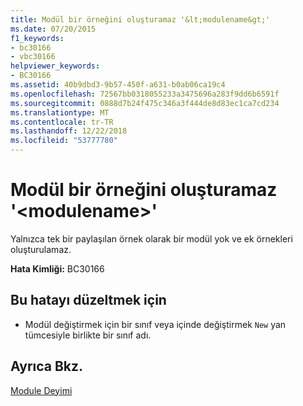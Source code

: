 ```yaml
---
title: Modül bir örneğini oluşturamaz '&lt;modulename&gt;'
ms.date: 07/20/2015
f1_keywords:
- bc30166
- vbc30166
helpviewer_keywords:
- BC30166
ms.assetid: 40b9dbd3-9b57-450f-a631-b0ab06ca19c4
ms.openlocfilehash: 72567bb0318055233a3475696a283f9dd6b6591f
ms.sourcegitcommit: 0888d7b24f475c346a3f444de8d83ec1ca7cd234
ms.translationtype: MT
ms.contentlocale: tr-TR
ms.lasthandoff: 12/22/2018
ms.locfileid: "53777780"
---
```

# <a name="cannot-create-an-instance-of-module-ltmodulenamegt"></a>Modül bir örneğini oluşturamaz '&lt;modulename&gt;'
Yalnızca tek bir paylaşılan örnek olarak bir modül yok ve ek örnekleri oluşturulamaz.  
  
 **Hata Kimliği:** BC30166  
  
## <a name="to-correct-this-error"></a>Bu hatayı düzeltmek için  
  
-   Modül değiştirmek için bir sınıf veya içinde değiştirmek `New` yan tümcesiyle birlikte bir sınıf adı.  
  
## <a name="see-also"></a>Ayrıca Bkz.  
 [Module Deyimi](../../visual-basic/language-reference/statements/module-statement.md)  
 
